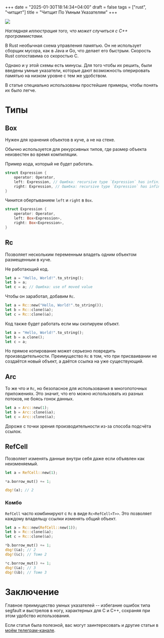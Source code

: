 +++
date = "2025-01-30T18:14:34+04:00"
draft = false
tags = ["rust", "читщит"]
title = "Читщит По Умным Указателям"
+++

![](/me/ShootCpp.png)

_Наглядная иллюстрация того, что может случиться с C++ программистами._

В Rust необычная схема управления памятью. Он не использует сборщик мусора, как в Java и Go, что делает его быстрым. Скорость Rust сопоставима со скоростью C.

Однако и у этой схемы есть минусы. Для того чтобы их решить, были введены умные указатели, которые дают возможность оперировать памятью на низком уровне с тем же удобством.

В статье специально использованы простейшие примеры, чтобы понять их было легче.

# Типы

## Box

Нужен для хранения объектов в куче, а не на стеке.

Обычно используется для рекурсивных типов, где размер объекта неизвестен во время компиляции.

Пример кода, который не будет работать.

```rust
struct Expression {
    operator: Operator,
    left: Expression, // Ошибка: recursive type `Expression` has infinite size
    right: Expression, // Ошибка: recursive type `Expression` has infinite size
}
```

Чинится обертыванием `left` и `right` в `Box`.

```rust
struct Expression {
    operator: Operator,
    left: Box<Expression>,
    right: Box<Expression>,
}
```

## Rc

Позволяет нескольким переменным владеть одним объектом размещенным в куче.

Не работающий код.

```rust
let a = "Hello, World!".to_string();
let b = a;
let c = a; // Ошибка: use of moved value
```

Чтобы он заработал, добавим `Rc`.

```rust
let a = Rc::new("Hello, World!".to_string());
let b = Rc::clone(&a);
let c = Rc::clone(&a);
```

Код также будет работать если мы скопируем объект.

```rust
let a = "Hello, World!".to_string();
let b = a.clone();
let c = a;
```

Но прямое копирование может серьезно повредить производительности. Преимущество `Rc` в том, что при присваивании не создаётся новый объект, а даётся ссылка на уже существующий.

## Arc

То же что и `Rc`, но безопасное для использования в многопоточных приложениях. Это значит, что его можно использовать из разных потоков, не боясь гонок данных.

```rust
let a = Arc::new(1);
let b = Arc::clone(&a);
let c = Arc::clone(&a);
```

Дороже с точки зрения производительности из-за способа подсчёта ссылок.

## RefCell

Позволяет изменять данные внутри себя даже если объявлен как неизменяемый.

```rust
let a = RefCell::new(1);

*a.borrow_mut() += 1;

dbg!(a); // 2
```

### Комбо

`RefCell` часто комбинируют с `Rc` в виде `Rc<RefCell<T>>`. Это позволяет каждому владельцу ссылки изменять общий объект.

```rust
let a = Rc::new(RefCell::new(1));
let b = Rc::clone(&a);
let c = Rc::clone(&a);

*b.borrow_mut() += 1;
dbg!(&a); // 2
dbg!(&c); // Тоже 2

*c.borrow_mut() += 1;
dbg!(&a); // 3
dbg!(&b); // Тоже 3
```

# Заключение

Главное преимущество умных указателей -- избегание ошибок типа segfault и выстрелов в ногу, характерных для C и C++, сохраняя при этом удобство использования.

Если статья была полезной, вас могут заинтересовать и другие статьи в [моём телеграм-канале](https://t.me/thegblog).
